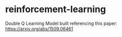 # reinforcement-learning

Double Q Learning Model built referencing this paper: https://arxiv.org/abs/1509.06461 